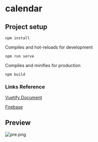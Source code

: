 # calendar

## Project setup
```
npm install
```

Compiles and hot-reloads for development

```
npm run serve
```

Compiles and minifies for production

```
npm build
```

### Links Reference

[Vuetify Document](https://vuetify.cn/en/components/calendars/)

[Firebase](https://console.firebase.google.com/)

## Preview

![pre.png](https://i.loli.net/2020/10/04/HtzDVnSB8UxfQei.png)

